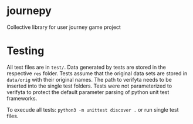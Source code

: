 # journepy
Collective library for user journey game project


# Testing
All test files are in `test/`.
Data generated by tests are stored in the respective `res` folder.
Tests assume that the original data sets are stored in `data/orig` with their original names.
The path to verifyta needs to be inserted into the single test folders.
Tests were not parameterized to verifyta to protect the default parameter parsing of python unit test frameworks.

To execude all tests: `python3 -m unittest discover .` or run single test files.
